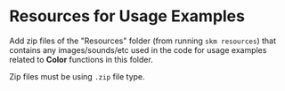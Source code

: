 # Resources for Usage Examples

Add zip files of the "Resources" folder (from running `skm resources`) that contains any images/sounds/etc used in the code for usage examples related to **Color** functions in this folder.

Zip files must be using `.zip` file type.
